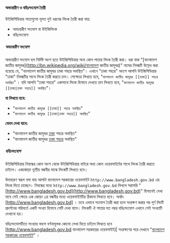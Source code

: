 #### অভ্যন্তরীণ ও বহিঃসংযোগ তৈরী 

উইকিপিডিয়ার পাতাগুলো মূলত দুই ধরনের লিংক তৈরী করা যায়: 

* অভ্যন্তরীণ সংযোগ বা উইকিলিংক 
* বহিঃসংযোগ 

##### অভ্যন্তরীণ সংযোগ 
অভ্যন্তরীণ সংযোগ হল নির্দিষ্ট অংশ হতে উইকিপিডিয়ার অন্য কোন পাতার লিংক তৈরী করা। ধরা যাক "[বাংলাদেশ জাতীয় জাদুঘর](http://bn.wikipedia.org/wiki/বাংলাদেশ জাতীয় জাদুঘর)" নামের নিবন্ধটি উল্লেখ করা হয়েছে যে, "বাংলাদেশ জাতীয় জাদুঘর ঢাকা শহরে অবস্থিত"। এখানে "ঢাকা শহরে" অংশে আপনি উইকিপিডিয়ার "ঢাকা" নিবন্ধটির সাথে লিংক তৈরী করতে চান। সেক্ষেত্রে লিখতে হবে, "`বাংলাদেশ জাতীয় জাদুঘর [[ঢাকা]] শহরে অবস্থিত`" । যদি আপনি "ঢাকা শহরে" একসাথে লিংক হিসাবে দেখতে চান লিখতে হবে, "`বাংলাদেশ জাতীয় জাদুঘর [[ঢাকা|ঢাকা শহরে]] অবস্থিত`"।

**যা লিখতে হবে:**

* "`বাংলাদেশ জাতীয় জাদুঘর [[ঢাকা]] শহরে অবস্থিত`"
* "`বাংলাদেশ জাতীয় জাদুঘর [[ঢাকা|ঢাকা শহরে]] অবস্থিত`"

**যেমন দেখা যাবে:**

* "বাংলাদেশ জাতীয় জাদুঘর [ঢাকা](http://bn.wikipedia.org/wiki/ঢাকা) শহরে অবস্থিত"
* "বাংলাদেশ জাতীয় জাদুঘর [ঢাকা শহরে](http://bn.wikipedia.org/wiki/ঢাকা) অবস্থিত"

##### বহিঃসংযোগ
উইকিপিডিয়ার নিবন্ধের কোন অংশ থেকে উইকিপিডিয়ার বাইরে অন্য কোন ওয়েবসাইটের সাথে লিংক তৈরী করতে চাইলে। একজোড়া তৃতীয় বন্ধনীর মাঝে লিংকটি লিখতে হবে। 

উদাহারণ স্বরূপ বলা যায় আপনি বাংলাদেশ সরকারের ওয়েবসাইট `http://www.bangladesh.gov.bd` এর লিংক দিতে চাচ্ছেন। নিবন্ধের মধ্যে  `http://www.bangladesh.gov.bd` লিখলে সরাসরি "[http://www.bangladesh.gov.bd](http://www.bangladesh.gov.bd)" হিসাবেই দেখা যাবে সেই ক্ষেত্রে এক জোড়া ৩য় বন্ধনীর মধ্যে ওয়েবসাইটটির ঠিকানা লিখতে হবে। অর্থাৎ [http://www.bangladesh.gov.bd] । তবে এভাবে সংযোগ তৈরী করা হলে সংরক্ষণ করার পর পূর্ণ লিংটি প্রদর্শনের পরিবর্তে একটি সংখ্যা হিসাবে সেটি দেখা যাবে। লিংকটি ঐ পাতার যত নম্বর বহিঃসংযোগ এখানে সেই সংখ্যাটি দেখানো হয়। 

বহিঃসংযোগটিতে সংখ্যার বদলে বর্ণনামূলক কোনো লেখা দিতে চাইলে লিখতে হবে [http://www.bangladesh.gov.bd  বাংলাদেশ সরকারের ওয়েবসাইট]| সংরক্ষণের পরে দেখাবে "[বাংলাদেশ সরকারের ওয়েবসাইট](http://www.bangladesh.gov.bd)" ।






